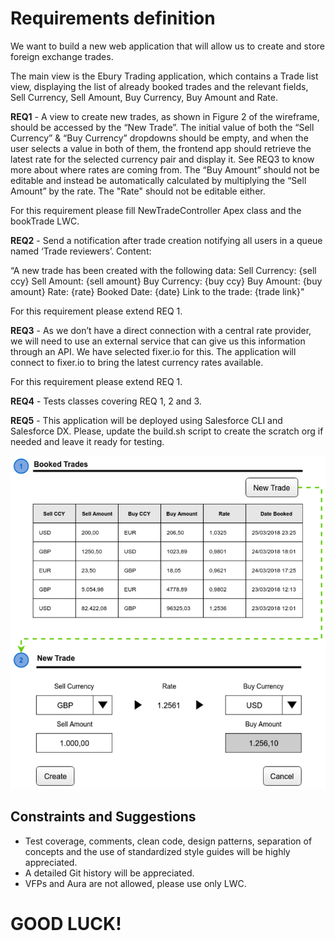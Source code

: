 # Requirements definition

We want to build a new web application that will allow us to create and store foreign exchange trades.

The main view is the Ebury Trading application, which contains a Trade list view, displaying the list of already booked trades and the relevant fields, Sell Currency, Sell Amount, Buy Currency, Buy Amount and Rate.

**REQ1** - A view to create new trades, as shown in Figure 2 of the wireframe, should be accessed by the “New Trade”.
The initial value of both the “Sell Currency” & “Buy Currency” dropdowns should be empty, and when the user selects a value in both of them, the frontend app should retrieve the latest rate for the selected currency pair and display it. See REQ3 to know more about where rates are coming from.
The “Buy Amount” should not be editable and instead be automatically calculated by multiplying the “Sell Amount” by the rate. The "Rate" should not be editable either.

For this requirement please fill NewTradeController Apex class and the bookTrade LWC.


**REQ2** - Send a notification after trade creation notifying all users in a queue named ‘Trade reviewers’. Content:

“A new trade has been created with the following data:
Sell Currency: {sell ccy}
Sell Amount: {sell amount}
Buy Currency: {buy ccy}
Buy Amount: {buy amount}
Rate: {rate}
Booked Date: {date}
Link to the trade: {trade link}"

For this requirement please extend REQ 1.


**REQ3** - As we don’t have a direct connection with a central rate provider, we will need to use an external service that can give us this information through an API. We have selected fixer.io for this. The application will connect to fixer.io to bring the latest currency rates available.

For this requirement please extend REQ 1.

**REQ4** - Tests classes covering REQ 1, 2 and 3.

**REQ5** - This application will be deployed using Salesforce CLI and Salesforce DX. Please, update the build.sh script to create the scratch org if needed and leave it ready for testing.

![Wireframe](images/wireframe.png)

## Constraints and Suggestions

* Test coverage, comments, clean code, design patterns, separation of concepts and the use of standardized style guides will be highly appreciated.
* A detailed Git history will be appreciated.
* VFPs and Aura are not allowed, please use only LWC.

# GOOD LUCK!
